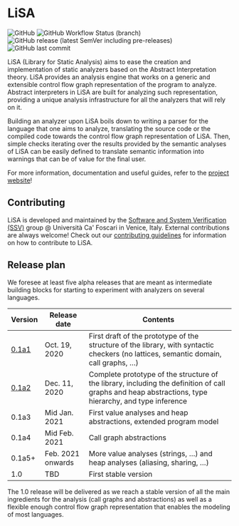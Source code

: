 # LiSA 

![GitHub](https://img.shields.io/github/license/UniVE-SSV/lisa?color=brightgreen)
![GitHub Workflow Status (branch)](https://img.shields.io/github/workflow/status/UniVE-SSV/lisa/Gradle%20Build/master)
![GitHub release (latest SemVer including pre-releases)](https://img.shields.io/github/v/release/UniVE-SSV/lisa?include_prereleases&sort=semver&color=brightgreen)
![GitHub last commit](https://img.shields.io/github/last-commit/UniVE-SSV/lisa)

LiSA (Library for Static Analysis) aims to ease the creation and implementation of static analyzers based on the Abstract Interpretation theory.
LiSA provides an analysis engine that works on a generic and extensible control flow graph representation of the program to analyze. Abstract interpreters in LiSA are built 
for analyzing such representation, providing a unique analysis infrastructure for all the analyzers that will rely on it.

Building an analyzer upon LiSA boils down to writing a parser for the language that one aims to analyze, translating the source code or the compiled code towards 
the control flow graph representation of LiSA. Then, simple checks iterating over the results provided by the semantic analyses of LiSA can be easily defined to translate 
semantic information into warnings that can be of value for the final user. 

For more information, documentation and useful guides, refer to the [project website](https://unive-ssv.github.io/lisa/)!

## Contributing 

LiSA is developed and maintained by the [Software and System Verification (SSV)](https://ssv.dais.unive.it/) group @ Università Ca' Foscari in Venice, Italy. 
External contributions are always welcome! Check out our [contributing guidelines](./CONTRIBUTING.md) for information on how to contribute to LiSA.

## Release plan 

We foresee at least five alpha releases that are meant as intermediate building blocks for starting to experiment with analyzers on several languages. 

| Version | Release date | Contents |
| --- | --- | --- |
| [0.1a1](https://github.com/UniVE-SSV/lisa/releases/tag/v0.1a1) | Oct. 19, 2020 | First draft of the prototype of the structure of the library, with syntactic checkers (no lattices, semantic domain, call graphs, …) |
| [0.1a2](https://github.com/UniVE-SSV/lisa/releases/tag/v0.1a2) | Dec. 11, 2020 | Complete prototype of the structure of the library, including the definition of call graphs and heap abstractions, type hierarchy, and type inference |
| 0.1a3 | Mid Jan. 2021 | First value analyses and heap abstractions, extended program model |
| 0.1a4 | Mid Feb. 2021 | Call graph abstractions |
| 0.1a5+ | Feb. 2021 onwards | More value analyses (strings, …) and heap analyses (aliasing, sharing, …) |
| 1.0 | TBD | First stable version |

The 1.0 release will be delivered as we reach a stable version of all the main ingredients for the analysis (call graphs and abstractions) as well as a flexible enough control flow graph representation that enables the modeling of most languages.
